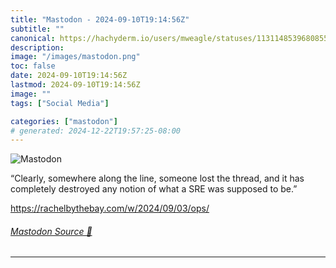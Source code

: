 ```yaml
---
title: "Mastodon - 2024-09-10T19:14:56Z"
subtitle: ""
canonical: https://hachyderm.io/users/mweagle/statuses/113114853968085521
description:
image: "/images/mastodon.png"
toc: false
date: 2024-09-10T19:14:56Z
lastmod: 2024-09-10T19:14:56Z
image: ""
tags: ["Social Media"]

categories: ["mastodon"]
# generated: 2024-12-22T19:57:25-08:00
---
```

![Mastodon](/images/mastodon.png)

<p>“Clearly, somewhere along the line, someone lost the thread, and it has completely destroyed any notion of what a SRE was supposed to be.”</p><p><a href="https://rachelbythebay.com/w/2024/09/03/ops/" target="_blank" rel="nofollow noopener noreferrer" translate="no"><span class="invisible">https://</span><span class="ellipsis">rachelbythebay.com/w/2024/09/0</span><span class="invisible">3/ops/</span></a></p>


###### [Mastodon Source 🐘](https://hachyderm.io/@mweagle/113114853968085521)

___
